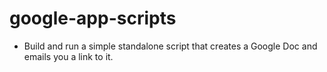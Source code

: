 # google-app-scripts

* Build and run a simple standalone script that creates a Google Doc and emails you a link to it.

